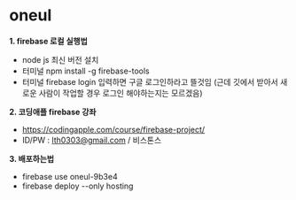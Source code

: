 # oneul
**1. firebase 로컬 실행법**
- node js 최신 버전 설치
- 터미널 npm install -g firebase-tools
- 터미널 firebase login 입력하면 구글 로그인하라고 뜰것임 (근데 깃에서 받아서 새로운 사람이 작업할 경우 로그인 해야하는지는 모르겠음)

**2. 코딩애플 firebase 강좌**
- https://codingapple.com/course/firebase-project/
- ID/PW : lth0303@gmail.com / 비스톤스

**3. 배포하는법**
- firebase use oneul-9b3e4
- firebase deploy --only hosting